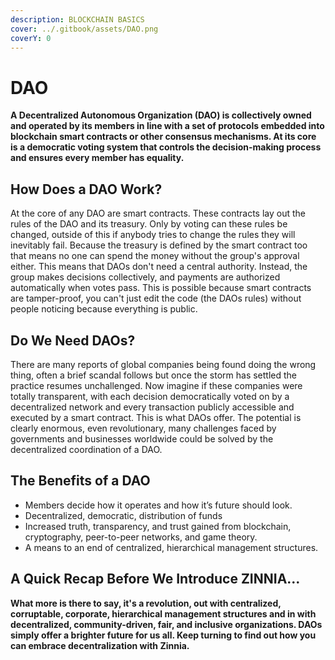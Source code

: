 ```yaml
---
description: BLOCKCHAIN BASICS
cover: ../.gitbook/assets/DAO.png
coverY: 0
---
```


# DAO

**A Decentralized Autonomous Organization (DAO) is collectively owned and operated by its members in line with a set of protocols embedded into blockchain smart contracts or other consensus mechanisms. At its core is a democratic voting system that controls the decision-making process and ensures every member has equality.**

## **How Does a DAO Work?**

At the core of any DAO are smart contracts. These contracts lay out the rules of the DAO and its treasury. Only by voting can these rules be changed, outside of this if anybody tries to change the rules they will inevitably fail. Because the treasury is defined by the smart contract too that means no one can spend the money without the group's approval either. This means that DAOs don't need a central authority. Instead, the group makes decisions collectively, and payments are authorized automatically when votes pass. This is possible because smart contracts are tamper-proof, you can't just edit the code (the DAOs rules) without people noticing because everything is public.

## Do We Need DAOs?

There are many reports of global companies being found doing the wrong thing, often a brief scandal follows but once the storm has settled the practice resumes unchallenged. Now imagine if these companies were totally transparent, with each decision democratically voted on by a decentralized network and every transaction publicly accessible and executed by a smart contract. This is what DAOs offer. The potential is clearly enormous, even revolutionary, many challenges faced by governments and businesses worldwide could be solved by the decentralized coordination of a DAO.

## The Benefits of a DAO

* Members decide how it operates and how it’s future should look.
* Decentralized, democratic, distribution of funds
* Increased truth, transparency, and trust gained from blockchain, cryptography, peer-to-peer networks, and game theory.
* A means to an end of centralized, hierarchical management structures.

## A Quick Recap Before We Introduce ZINNIA...

**What more is there to say, it's a revolution, out with centralized, corruptable, corporate, hierarchical management structures and in with decentralized, community-driven, fair, and inclusive organizations. DAOs simply offer a brighter future for us all. Keep turning to find out how you can embrace decentralization with Zinnia.**&#x20;
